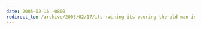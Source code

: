 ```yaml
---
date: 2005-02-16 -0800
redirect_to: /archive/2005/02/17/its-raining-its-pouring-the-old-man-is-snoring.aspx/
---
```

